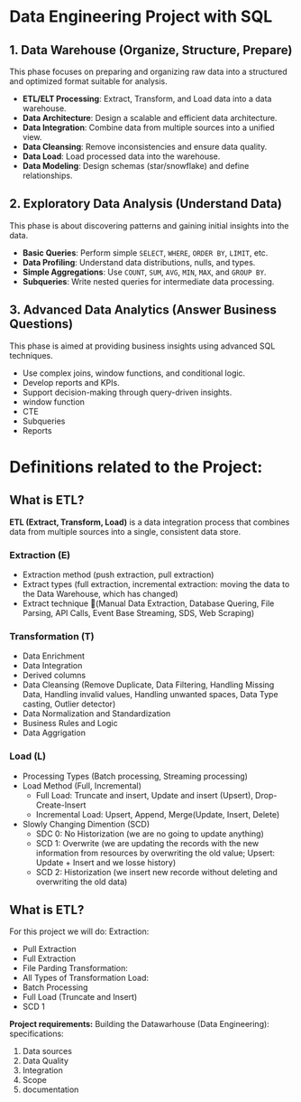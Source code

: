 # Data Engineering Project with SQL 

## 1. Data Warehouse (Organize, Structure, Prepare)

This phase focuses on preparing and organizing raw data into a structured and optimized format suitable for analysis.

- **ETL/ELT Processing**: Extract, Transform, and Load data into a data warehouse.
- **Data Architecture**: Design a scalable and efficient data architecture.
- **Data Integration**: Combine data from multiple sources into a unified view.
- **Data Cleansing**: Remove inconsistencies and ensure data quality.
- **Data Load**: Load processed data into the warehouse.
- **Data Modeling**: Design schemas (star/snowflake) and define relationships.

## 2. Exploratory Data Analysis (Understand Data)

This phase is about discovering patterns and gaining initial insights into the data.

- **Basic Queries**: Perform simple `SELECT`, `WHERE`, `ORDER BY`, `LIMIT`, etc.
- **Data Profiling**: Understand data distributions, nulls, and types.
- **Simple Aggregations**: Use `COUNT`, `SUM`, `AVG`, `MIN`, `MAX`, and `GROUP BY`.
- **Subqueries**: Write nested queries for intermediate data processing.

## 3. Advanced Data Analytics (Answer Business Questions)

This phase is aimed at providing business insights using advanced SQL techniques.

- Use complex joins, window functions, and conditional logic.
- Develop reports and KPIs.
- Support decision-making through query-driven insights.
- window function
- CTE
- Subqueries
- Reports

# Definitions related to the Project:
## What is ETL?
**ETL (Extract, Transform, Load)** is a data integration process that combines data from multiple sources into a single, consistent data store.


### Extraction (E)
- Extraction method (push extraction, pull extraction)
- Extract types (full extraction, incremental extraction: moving the data to the Data Warehouse, which has changed)
- Extract technique (ِManual Data Extraction, Database Quering, File Parsing, API Calls, Event Base Streaming, SDS, Web Scraping)

### Transformation (T)
- Data Enrichment
- Data Integration
- Derived columns
- Data Cleansing (Remove Duplicate, Data Filtering, Handling Missing Data, Handling invalid values, Handling unwanted spaces, Data Type casting, Outlier detector)
- Data Normalization and Standardization
- Business Rules and Logic
- Data Aggrigation

### Load (L)
- Processing Types (Batch processing, Streaming processing)
- Load Method (Full, Incremental)
    * Full Load: Truncate and insert, Update and insert (Upsert), Drop-Create-Insert
    * Incremental Load: Upsert, Append, Merge(Update, Insert, Delete)
- Slowly Changing Dimention (SCD)
    * SDC 0: No Historization (we are no going to update anything)
    * SCD 1: Overwrite (we are updating the records with the new information from resources by overwriting the old value; Upsert: Update + Insert and we losse history)
    * SCD 2: Historization (we insert new recorde without deleting and overwriting the old data)
## What is ETL?
For this project we will do: 
Extraction:
- Pull Extraction
- Full Extraction
- File Parding
Transformation:
- All Types of Transformation
Load:
- Batch Processing
- Full Load (Truncate and Insert)
- SCD 1


**Project requirements:**
Building the Datawarhouse (Data Engineering):
specifications:
1. Data sources
2. Data Quality
3. Integration
4. Scope
5. documentation
